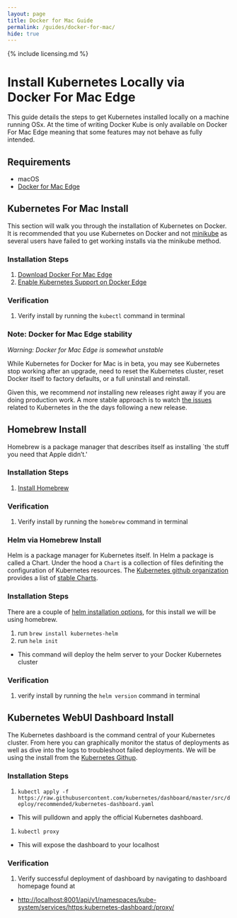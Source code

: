```yaml
---
layout: page
title: Docker for Mac Guide
permalink: /guides/docker-for-mac/
hide: true
---
```


{% include licensing.md %}

# Install Kubernetes Locally via Docker For Mac Edge

This guide details the steps to get Kubernetes installed locally on a machine running OSx. At the time of writing Docker Kube is only available on Docker For Mac Edge meaning that some features may not behave as fully intended.

## Requirements

- macOS
- [Docker for Mac Edge][1]

## Kubernetes For Mac Install

This section will walk you through the installation of Kubernetes on Docker. It is recommended that you use Kubernetes on Docker and not [minikube][2] as several users have failed to get working installs via the minikube method.

### Installation Steps

1. [Download Docker For Mac Edge][1]
1. [Enable Kubernetes Support on Docker Edge][3]

### Verification

1. Verify install by running the `kubectl` command in terminal

### Note: Docker for Mac Edge stability

<!-- markdownlint-disable MD036 -->
*Warning: Docker for Mac Edge is somewhat unstable*
<!-- markdownlint-enable MD036 -->

While Kubernetes for Docker for Mac is in beta, you may see Kubernetes stop working after an upgrade, need to reset the Kubernetes cluster, reset Docker itself to factory defaults, or a full uninstall and reinstall.

Given this, we recommend *not* installing new releases right away if you are doing production work.  A more stable approach is to watch [the issues](https://github.com/docker/for-mac/issues) related to Kubernetes in the the days following a new release.

## Homebrew Install

Homebrew is a package manager that describes itself as installing `the stuff you need that Apple didn’t.'

### Installation Steps

1. [Install Homebrew][4]

### Verification

1. Verify install by running the `homebrew` command in terminal

### Helm via Homebrew Install

Helm is a package manager for Kubernetes itself. In Helm a package is called a Chart. Under the hood a `Chart` is a collection of files definiting the configuration of Kubernetes resources. The [Kubernetes github organization][5] provides a list of [stable Charts][6].

### Installation Steps

There are a couple of [helm installation options][7], for this install we will be using homebrew.

1. run `brew install kubernetes-helm`
1. run `helm init`
  - This command will deploy the helm server to your Docker Kubernetes cluster

### Verification

1. verify install by running the `helm version` command in terminal

## Kubernetes WebUI Dashboard Install

The Kubernetes dashboard is the command central of your Kubernetes cluster. From here you can graphically monitor the status of deployments as well as dive into the logs to troubleshoot failed deployments. We will be using the install from the [Kubernetes Githup][8].

### Installation Steps

1. `kubectl apply -f https://raw.githubusercontent.com/kubernetes/dashboard/master/src/deploy/recommended/kubernetes-dashboard.yaml`
  - This will pulldown and apply the official Kubernetes dashboard.
1. `kubectl proxy`
  - This will expose the dashboard to your localhost

### Verification

1. Verify successful deployment of dashboard by navigating to dashboard homepage found at
  - <http://localhost:8001/api/v1/namespaces/kube-system/services/https:kubernetes-dashboard:/proxy/>

[1]: https://docs.docker.com/docker-for-mac/install/#download-docker-for-mac  "Docker For Mac Edge"
[2]: https://github.com/kubernetes/minikube                                   "MiniKube"
[3]: https://docs.docker.com/docker-for-mac/#kubernetes                       "Kubernetes on Docker"
[4]: https://docs.brew.sh/Installation.html                                   "Homebrew Package Manager"
[5]: https://github.com/kubernetes                                            "Kubernetes Github"
[6]: https://github.com/kubernetes/charts/tree/master/stable                  "Stable Helm Charts"
[7]: https://github.com/kubernetes/helm/blob/master/docs/install.md           "Helm Installation Instructions"
[8]: https://github.com/kubernetes/dashboard                                  "Kubernetes Dashboard Installation"
